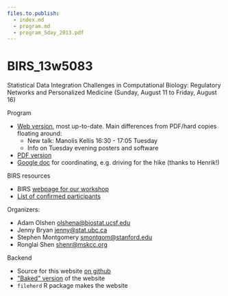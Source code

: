 ```yaml
---
files.to.publish:
  - index.md
  - program.md
  - program_5day_2013.pdf
---
```

BIRS_13w5083
============

Statistical Data Integration Challenges in Computational Biology: Regulatory Networks and Personalized Medicine (Sunday, August 11 to Friday, August 16)

Program

  * [Web version](program.html), most up-to-date. Main differences from PDF/hard copies floating around:
    - New talk: Manolis Kellis 16:30 - 17:05 Tuesday
    - Info on Tuesday evening posters and software
  * [PDF version](program_5day_2013.pdf)
  * [Google doc](http://aroma-project.org/banff) for coordinating, e.g. driving for the hike (thanks to Henrik!)

BIRS resources

  * BIRS [webpage for our workshop](http://www.birs.ca/events/2013/5-day-workshops/13w5083)
  * [List of confirmed participants](http://www.birs.ca/events/2013/5-day-workshops/13w5083/participants)

Organizers:

  * Adam Olshen olshena@biostat.ucsf.edu
  * Jenny Bryan jenny@stat.ubc.ca
  * Stephen Montgomery smontgom@stanford.edu
  * Ronglai Shen shenr@mskcc.org

Backend

  * Source for this website [on github](https://github.com/jennybc/BIRS_13w5083)
  * ["Baked" version](http://www.stat.ubc.ca/~jenny/notOcto/BIRS_13w5083/) of the website
  * `fileherd` R package makes the website
